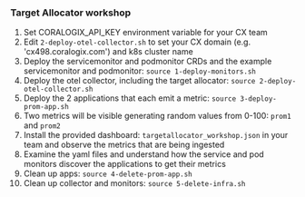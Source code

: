 ### Target Allocator workshop

1. Set CORALOGIX_API_KEY environment variable for your CX team
2. Edit `2-deploy-otel-collector.sh` to set your CX domain (e.g. 'cx498.coralogix.com') and k8s cluster name
3. Deploy the servicemonitor and podmonitor CRDs and the example servicemonitor and podmonitor: `source 1-deploy-monitors.sh`
4. Deploy the otel collector, including the target allocator: `source 2-deploy-otel-collector.sh` 
5. Deploy the 2 applications that each emit a metric: `source 3-deploy-prom-app.sh`
6. Two metrics will be visible generating random values from 0-100: `prom1` and `prom2`   
7. Install the provided dashboard: `targetallocator_workshop.json` in your team and observe the metrics that are being ingested
8. Examine the yaml files and understand how the service and pod monitors discover the applications to get their metrics
9. Clean up apps: `source 4-delete-prom-app.sh`
10. Clean up collector and monitors: `source 5-delete-infra.sh`